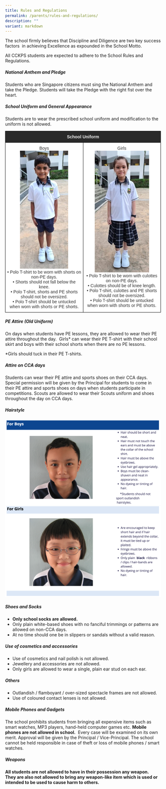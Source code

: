 ```yaml
---
title: Rules and Regulations
permalink: /parents/rules-and-regulations/
description: ""
variant: markdown
---
```

The school firmly believes that Discipline and Diligence are two key success factors&nbsp; in achieving Excellence as expounded in the School Motto.  

All CCKPS students are expected to adhere to the School Rules and Regulations.  

  

##### National Anthem and Pledge

Students who are Singapore citizens must sing the National Anthem and take the Pledge. Students will take the Pledge with the right fist over the heart.  
  
  

##### School Uniform and General Appearance

Students are to wear the prescribed school uniform and modification to the uniform is not allowed.

<style type="text/css">
.tg  {border-collapse:collapse;border-spacing:0;margin:0px auto;}
.tg td{border-color:black;border-style:solid;border-width:1px;font-family:Arial, sans-serif;font-size:14px;
  overflow:hidden;padding:10px 5px;word-break:normal;}
.tg th{border-color:black;border-style:solid;border-width:1px;font-family:Arial, sans-serif;font-size:14px;
  font-weight:normal;overflow:hidden;padding:10px 5px;word-break:normal;}
.tg .tg-tlx9{background-color:#FFF;color:#333;text-align:center;vertical-align:top}
.tg .tg-2705{background-color:#2A2A2A;color:#EEE;font-weight:bold;text-align:center;vertical-align:middle}
</style>
<table class="tg">
<tbody>
  <tr>
    <td class="tg-2705" colspan="2"><span style="color:#EEE;background-color:#2A2A2A">School Uniform</span></td>
  </tr>
  <tr>
    <td class="tg-tlx9"><span style="background-color:initial">Boys</span><br><img src="/images/Uniform/Uniboy2.jpg" style="width:65%">
<br>• Polo T-shirt to be worn with shorts on non-PE days.<br>• Shorts should not fall below the knee.<br>• Polo T-shirt, shorts and PE shorts should not be oversized.<br>• Polo T-shirt should be untucked when worn with shorts or PE shorts.</td>
<td class="tg-tlx9"><span style="background-color:initial">Girls</span><br><img src="/images/Uniform/Unigirl2.jpg" style="width:73%">
<br><span style="background-color:initial">• Polo T-shirt to be worn with culottes on non-PE days.</span><br><span style="background-color:initial">• Culottes should be of knee length.</span><br><span style="background-color:initial">• Polo T-shirt, culottes and PE shorts should not be oversized.<br>• Polo T-shirt should be untucked when worn with shorts or PE shorts.</span></td>
</tr>
</tbody>
</table>

##### PE Attire (Old Uniform)

On days when students have PE lessons, they are allowed to wear their PE attire throughout the day.&nbsp; Girls\* can wear their PE T-shirt with their school skirt and boys with their school shorts when there are no PE lessons.&nbsp;

\*Girls should tuck in their PE T-shirts.


##### Attire on CCA days&nbsp;&nbsp;

Students can wear their PE attire and sports shoes on their CCA days. Special permission will be given by the Principal for students to come in their PE attire and sports shoes on days when students participate in competitions. Scouts are allowed to wear their Scouts uniform and shoes throughout the day on CCA days.

 

##### Hairstyle

![](/images/boyhair.png)
![](/images/girlhair2.png)

##### Shoes and Socks

*   **Only school socks are allowed.**
*   Only plain white-based shoes with no fanciful trimmings or patterns are allowed on non-CCA days.
*   At no time should one be in slippers or sandals without a valid reason.

##### **Use of cosmetics and accessories**

*   Use of cosmetics and nail polish is not allowed.
*   Jewellery and accessories are not allowed.
*   Only girls are allowed to wear a single, plain ear stud on each ear.


##### Others

*   Outlandish / flamboyant / over-sized spectacle frames are not allowed.&nbsp;
*   Use of coloured contact lenses is not allowed.&nbsp;

  

##### Mobile Phones and Gadgets

The school prohibits students from bringing all expensive items such as smart watches, MP3 players, hand-held computer games etc.&nbsp;**Mobile phones are not allowed in school.**&nbsp; Every case will be examined on its own merit. Approval will be given by the Principal / Vice-Principal. The school cannot be held responsible in case of theft or loss of mobile phones / smart watches.  

##### Weapons

**All students are not allowed to have in their possession any weapon.&nbsp; They are also not allowed to bring any weapon-like item which is used or intended to be used to cause harm to others.**